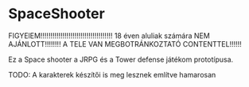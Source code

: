 # SpaceShooter

FIGYElEM!!!!!!!!!!!!!!!!!!!!!!!!!!!!!!!!!!!!
18 éven aluliak számára NEM AJÁNLOTT!!!!!!!!
A TELE VAN MEGBOTRÁNKOZTATÓ CONTENTTEL!!!!!!

Ez a Space shooter a JRPG és a Tower defense játékom prototípusa.

TODO: A karakterek készítői is meg lesznek említve hamarosan